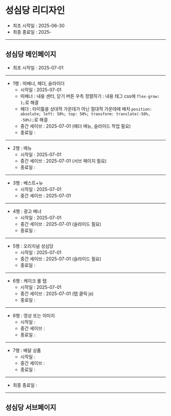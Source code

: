 # 성심당 리디자인
- 최초 시작일 : 2025-06-30
- 최종 종료일 : 2025-

-----

## 성심당 메인페이지
- 최초 시작일 : 2025-07-01
-----
- 1행 : 띠배너, 헤더, 슬라이더
    - 시작일 : 2025-07-01
    - 띠배너 :  내용 센터, 닫기 버튼 우측 정렬하기 : 내용 태그 css에 `flex-grow: 1;`로 해결
    - 헤더 : 타이틀을 상대적 가운데가 아닌 절대적 가운데에 배치 `position: absolute; left: 50%; top: 50%; transform: translate(-50%, -50%);`로 해결
    - 중간 세이브 : 2025-07-01 (헤더 메뉴, 슬라이드 작업 필요)
    - 종료일 :
-----
- 2행 : 메뉴
    - 시작일 : 2025-07-01
    - 중간 세이브 : 2025-07-01 (서브 페이지 필요)
    - 종료일 : 
-----
- 3행 : 베스트+뉴
    - 시작일 : 2025-07-01 
    - 중간 세이브 : 2025-07-01
-----
- 4행 : 광고 배너
    - 시작일 : 2025-07-01
    - 중간 세이브 : 2025-07-01 (슬라이드 필요)
    - 종료일 : 
-----
- 5행 : 오리지널 성심당
    - 시작일 : 2025-07-01
    - 중간 세이브 : 2025-07-01 (슬라이드 필요)
    - 종료일 : 
-----
- 6행 : 케이크 롤 탭
    - 시작일 : 2025-07-01
    - 중간 세이브 : 2025-07-01 (탭 클릭 js)
    - 종료일 : 
-----
- 6행 : 영상 또는 이미지
    - 시작일 : 
    - 중간 세이브 : 
    - 종료일 : 
-----
- 7행 : 배달 상품
    - 시작일 : 
    - 중간 세이브 : 
    - 종료일 : 
-----
- 최종 종료일 : 

-----

## 성심당 서브페이지